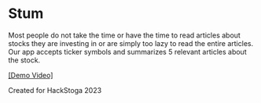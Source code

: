 # Stum

Most people do not take the time or have the time to read articles about stocks they are investing in or are simply too lazy to read the entire articles.
Our app accepts ticker symbols and summarizes 5 relevant articles about the stock.

[[Demo Video]](https://drive.google.com/file/d/1KB-atxhSw9joM4Uwacgj5zrTl8fGGf0V/view?usp=sharing)

Created for HackStoga 2023
